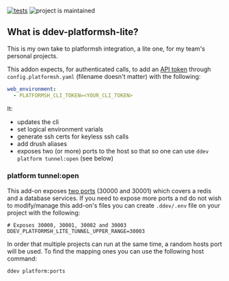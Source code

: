 [![tests](https://github.com/hanoii/ddev-platformsh-lite/actions/workflows/tests.yml/badge.svg)](https://github.com/hanoii/ddev-platformsh-lite/actions/workflows/tests.yml) ![project is maintained](https://img.shields.io/maintenance/yes/2023.svg)

## What is ddev-platformsh-lite?

This is my own take to platformsh integration, a lite one, for my team's personal
projects.

This addon expects, for authenticated calls, to add an 
[API token][platformsh-api-token] through `config.platformsh.yaml` 
(filename doesn't matter) with the following:

```yaml
web_environment:
  - PLATFORMSH_CLI_TOKEN=<YOUR_CLI_TOKEN>
```

[platformsh-api-token]: https://docs.platform.sh/administration/cli/api-tokens.html

It:

- updates the cli
- set logical environment varials
- generate ssh certs for keyless ssh calls
- add drush aliases
- exposes two (or more) ports to the host so that so one can use 
`ddev platform tunnel:open` (see below)

### platform tunnel:open

This add-on exposes [two ports](docker-compose.platformsh-lite.yaml) (30000 and 30001) 
which covers a redis and a database services. If you need to expose more ports a
nd do not wish to modify/manage this add-on's files you can create `.ddev/.env` 
file on your project with the following:

```
# Exposes 30000, 30001, 30002 and 30003
DDEV_PLATFORMSH_LITE_TUNNEL_UPPER_RANGE=30003
```

In order that multiple projects can run at the same time, a random hosts port 
will be used. To find the mapping ones you can use the following host command:

```
ddev platform:ports
```` 
